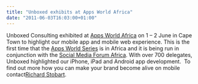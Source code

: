 ```yaml
---
title: "Unboxed exhibits at Apps World Africa"
date: "2011-06-03T16:03:00+01:00"
---
```


<p>Unboxed Consulting exhibited at <a href="http://www.apps-world.net/africa/">Apps World Africa</a> on 1 &ndash; 2 June in Cape Town to highlight our mobile app and mobile web experience. This is the first time that the <a href="http://www.apps-world.net">Apps World Series</a> is in Africa and it is being run in conjunction with the <a href="http://www.socialmedia-forum.com/africa/">Social Media Forum Africa</a>. With over 700 delegates, Unboxed highlighted our iPhone, iPad and Android app development. &nbsp;To find out more how you can make your brand become alive on mobile contact<a href="/people#richard-stobart">Richard Stobart</a>.&nbsp;</p>
